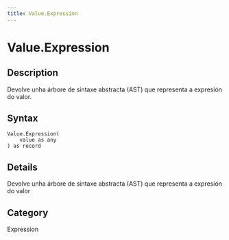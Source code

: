 ```yaml
---
title: Value.Expression
---
```


# Value.Expression


## Description

Devolve unha árbore de sintaxe abstracta (AST) que representa a expresión do valor.


## Syntax

```powerquery
Value.Expression(
    value as any
) as record
```


## Details

Devolve unha árbore de sintaxe abstracta (AST) que representa a expresión do valor



## Category
Expression
